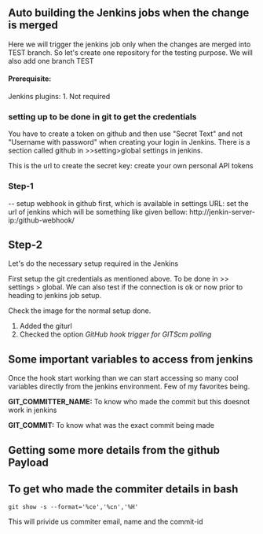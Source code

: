 ## Auto building the Jenkins jobs when the change is merged

Here we will trigger the jenkins job only when the changes are merged into TEST branch. So let's create one repository for the testing purpose. We will also add one branch TEST

#### Prerequisite:
Jenkins plugins:
    1. Not required
    
### setting up to be done in git to get the credentials
You have to create a token on github and then use "Secret Text" and not "Username with password" when creating your login in Jenkins. There is a section called github in >>setting>global settings in jenkins. 

This is the url to create the secret key: 
create your own personal API tokens 

### Step-1 
-- setup webhook in github first, which is available in settings
   URL: set the url of jenkins which will be something like given bellow:
      http://jenkin-server-ip:<port>/github-webhook/

## Step-2
Let's do the necessary setup required in the Jenkins

First setup the git credentials as mentioned above. To be done in >> settings > global. We can also test if the connection is ok or now prior to heading to jenkins job setup.

Check the image for the normal setup done.
1. Added the giturl 
2. Checked the option *GitHub hook trigger for GITScm polling*

## Some important variables to access from jenkins
Once the hook start working than we can start accessing so many cool variables directly from the jenkins environment. Few of my favorites being.

**GIT_COMMITTER_NAME:** To know who made the commit but this doesnot work in jenkins

**GIT_COMMIT:** To know what was the exact commit being made

## Getting some more details from the github Payload


## To get who made the commiter details in bash

` git show -s --format='%ce','%cn','%H' `

This will privide us commiter email, name and the commit-id

